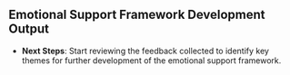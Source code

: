 

## Emotional Support Framework Development Output

- **Next Steps**: Start reviewing the feedback collected to identify key themes for further development of the emotional support framework.